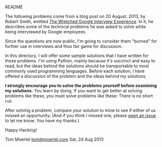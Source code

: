 README

The following problems come from a blog post on 20 August, 2013, by
Robert Smith, entitled
[The Wretched Google Interview Experience](http://symbo1ics.com/blog/?p=2055).
In it, he describes some of the technical problems he was asked to
solve while being interviewed by Google employees.

Since the questions are now public, I'm going to consider them
"burned" for further use in interviews and thus fair game for
discussion.

In this directory, I will offer some sample solutions that I have
written for these problems.  I'm using Python, mainly because it's
succinct and easy to read, but the ideas behind the solutions should
be transportable to most commonly used programming languages.  Before
each solution, I have offered a discussion of the problem and the
ideas behind my solutions.

**I strongly encourage you to solve the problems yourself before
examining my solutions.** You learn by doing.  If you want to get
better at solving problems like these, you must solve problems like
these: There is no short cut.

After solving a problem, compare your solution to mine to see if
either of us missed an opportunity.  (And if you think I missed one,
please
[open an issue](https://github.com/tmoertel/practice/issues/new) to
let me know.  You have my thanks.)

Happy Hacking!


Tom Moertel <tom@moertel.com>
Sat, 24 Aug 2013
